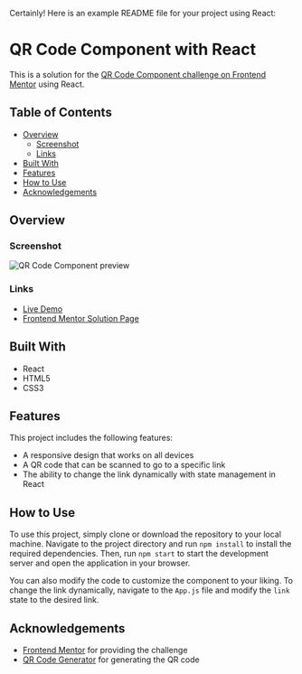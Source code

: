 Certainly! Here is an example README file for your project using React:

# QR Code Component with React

This is a solution for the [QR Code Component challenge on Frontend Mentor](https://www.frontendmentor.io/challenges/qr-code-component-iux_sIO_H) using React.

## Table of Contents

- [Overview](#overview)
  - [Screenshot](#screenshot)
  - [Links](#links)
- [Built With](#built-with)
- [Features](#features)
- [How to Use](#how-to-use)
- [Acknowledgements](#acknowledgements)

## Overview

### Screenshot

![QR Code Component preview](./screenshot.png)

### Links

- [Live Demo](https://your-live-demo-link.com)
- [Frontend Mentor Solution Page](https://www.frontendmentor.io/solutions/qr-code-component-using-react-5C_pJYnFq)

## Built With

- React
- HTML5
- CSS3

## Features

This project includes the following features:

- A responsive design that works on all devices
- A QR code that can be scanned to go to a specific link
- The ability to change the link dynamically with state management in React

## How to Use

To use this project, simply clone or download the repository to your local machine. Navigate to the project directory and run `npm install` to install the required dependencies. Then, run `npm start` to start the development server and open the application in your browser.

You can also modify the code to customize the component to your liking. To change the link dynamically, navigate to the `App.js` file and modify the `link` state to the desired link.

## Acknowledgements

- [Frontend Mentor](https://www.frontendmentor.io) for providing the challenge
- [QR Code Generator](https://www.qrcode-generator.de) for generating the QR code
